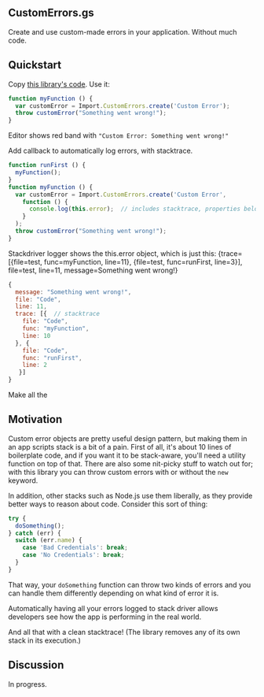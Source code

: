 ## CustomErrors.gs

Create and use custom-made errors in your application. Without much code.

## Quickstart

Copy [this library's code](https://github.com/classroomtechtools/modularLibraries.gs/blob/master/CustomErrors/CustomErrors.gs). Use it:

```js
function myFunction () {
  var customError = Import.CustomErrors.create('Custom Error');
  throw customError("Something went wrong!");
}
```

Editor shows red band with `"Custom Error: Something went wrong!"`

Add callback to automatically log errors, with stacktrace.

```js
function runFirst () {
  myFunction();
}
function myFunction () {
  var customError = Import.CustomErrors.create('Custom Error',
    function () {
      console.log(this.error);  // includes stacktrace, properties below
    }
  );
  throw customError("Something went wrong!");
}
```

Stackdriver logger shows the this.error object, which is just this:
{trace=[{file=test, func=myFunction, line=11}, {file=test, func=runFirst, line=3}], file=test, line=11, message=Something went wrong!}
```js
{ 
  message: "Something went wrong!",
  file: "Code",
  line: 11,
  trace: [{  // stacktrace
    file: "Code",
    func: "myFunction",
    line: 10
  }, {
    file: "Code",
    func: "runFirst",
    line: 2
   }]
}
```

Make all the 

## Motivation

Custom error objects are pretty useful design pattern, but making them in an app scripts stack is a bit of a pain. First of all, it's about 10 lines of boilerplate code, and if you want it to be stack-aware, you'll need a utility function on top of that. There are also some nit-picky stuff to watch out for; with this library you can throw custom errors with or without the `new` keyword.

In addition, other stacks such as Node.js use them liberally, as they provide better ways to reason about code. Consider this sort of thing:

```js
try {
  doSomething();
} catch (err) {
  switch (err.name) {
    case 'Bad Credentials': break;
    case 'No Credentials': break;
  }
}
```

That way, your `doSomething` function can throw two kinds of errors and you can handle them differently depending on what kind of error it is. 

Automatically having all your errors logged to stack driver allows developers see how the app is performing in the real world.

And all that with a clean stacktrace! (The library removes any of its own stack in its execution.)

## Discussion

In progress.



